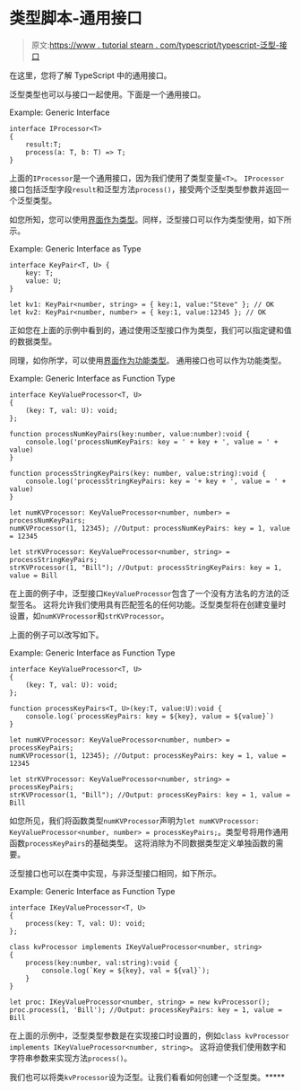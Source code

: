 # 类型脚本-通用接口

> 原文:[https://www . tutorial stearn . com/typescript/typescript-泛型-接口](https://www.tutorialsteacher.com/typescript/typescript-generic-interface)

在这里，您将了解 TypeScript 中的通用接口。

泛型类型也可以与接口一起使用。下面是一个通用接口。

Example: Generic Interface 

```
interface IProcessor<T> 
{ 
    result:T;
    process(a: T, b: T) => T;
} 
```

上面的`IProcessor`是一个通用接口，因为我们使用了类型变量`<T>`。 `IProcessor`接口包括泛型字段`result`和泛型方法`process()`，接受两个泛型类型参数并返回一个泛型类型。

如您所知，您可以使用[界面作为类型](/typescript/typescript-interface#interface-as-type)。同样，泛型接口可以作为类型使用，如下所示。

Example: Generic Interface as Type 

```
interface KeyPair<T, U> {
    key: T;
    value: U;
}

let kv1: KeyPair<number, string> = { key:1, value:"Steve" }; // OK
let kv2: KeyPair<number, number> = { key:1, value:12345 }; // OK 
```

正如您在上面的示例中看到的，通过使用泛型接口作为类型，我们可以指定键和值的数据类型。

同理，如你所学，可以使用[界面作为功能类型](/typescript/typescript-interface#interface-as-function-type)。 通用接口也可以作为功能类型。

Example: Generic Interface as Function Type 

```
interface KeyValueProcessor<T, U>
{
    (key: T, val: U): void;
};

function processNumKeyPairs(key:number, value:number):void { 
    console.log('processNumKeyPairs: key = ' + key + ', value = ' + value)
}

function processStringKeyPairs(key: number, value:string):void { 
    console.log('processStringKeyPairs: key = '+ key + ', value = ' + value)
}

let numKVProcessor: KeyValueProcessor<number, number> = processNumKeyPairs;
numKVProcessor(1, 12345); //Output: processNumKeyPairs: key = 1, value = 12345 

let strKVProcessor: KeyValueProcessor<number, string> = processStringKeyPairs;
strKVProcessor(1, "Bill"); //Output: processStringKeyPairs: key = 1, value = Bill 
```

在上面的例子中，泛型接口`KeyValueProcessor`包含了一个没有方法名的方法的泛型签名。 这将允许我们使用具有匹配签名的任何功能。泛型类型将在创建变量时设置，如`numKVProcessor`和`strKVProcessor`。

上面的例子可以改写如下。

Example: Generic Interface as Function Type 

```
interface KeyValueProcessor<T, U>
{
    (key: T, val: U): void;
};

function processKeyPairs<T, U>(key:T, value:U):void { 
    console.log(`processKeyPairs: key = ${key}, value = ${value}`)
}

let numKVProcessor: KeyValueProcessor<number, number> = processKeyPairs;
numKVProcessor(1, 12345); //Output: processKeyPairs: key = 1, value = 12345 

let strKVProcessor: KeyValueProcessor<number, string> = processKeyPairs;
strKVProcessor(1, "Bill"); //Output: processKeyPairs: key = 1, value = Bill 
```

如您所见，我们将函数类型`numKVProcessor`声明为`let numKVProcessor: KeyValueProcessor<number, number> = processKeyPairs;`。类型号将用作通用函数`processKeyPairs`的基础类型。 这将消除为不同数据类型定义单独函数的需要。

泛型接口也可以在类中实现，与非泛型接口相同，如下所示。

Example: Generic Interface as Function Type 

```
interface IKeyValueProcessor<T, U>
{
    process(key: T, val: U): void;
};

class kvProcessor implements IKeyValueProcessor<number, string>
{ 
    process(key:number, val:string):void { 
        console.log(`Key = ${key}, val = ${val}`);
    }
}

let proc: IKeyValueProcessor<number, string> = new kvProcessor();
proc.process(1, 'Bill'); //Output: processKeyPairs: key = 1, value = Bill 
```

在上面的示例中，泛型类型参数是在实现接口时设置的，例如`class kvProcessor implements IKeyValueProcessor<number, string>`。 这将迫使我们使用数字和字符串参数来实现方法`process()`。

我们也可以将类`kvProcessor`设为泛型。让我们看看如何创建一个泛型类。*****